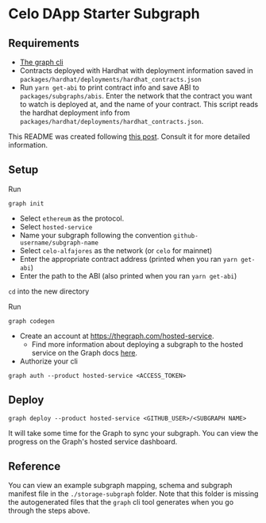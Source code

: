 # Celo DApp Starter Subgraph

## Requirements

- [The graph cli](https://www.npmjs.com/package/@graphprotocol/graph-cli)
- Contracts deployed with Hardhat with deployment information saved in `packages/hardhat/deployments/hardhat_contracts.json`
- Run `yarn get-abi` to print contract info and save ABI to `packages/subgraphs/abis`. Enter the network that the contract you want to watch is deployed at, and the name of your contract. This script reads the hardhat deployment info from `packages/hardhat/deployments/hardhat_contracts.json`.

This README was created following [this post](https://docs.celo.org/blog/using-the-graph). Consult it for more detailed information.

## Setup

Run

```shell
graph init
```

- Select `ethereum` as the protocol.
- Select `hosted-service`
- Name your subgraph following the convention `github-username/subgraph-name`
- Select `celo-alfajores` as the network (or `celo` for mainnet)
- Enter the appropriate contract address (printed when you ran `yarn get-abi`)
- Enter the path to the ABI (also printed when you ran `yarn get-abi`)

`cd` into the new directory

Run

```shell
graph codegen
```

- Create an account at https://thegraph.com/hosted-service.
  - Find more information about deploying a subgraph to the hosted service on the Graph docs [here](https://thegraph.com/docs/en/hosted-service/deploy-subgraph-hosted/#create-a-hosted-service-account).
- Authorize your cli 

```shell
graph auth --product hosted-service <ACCESS_TOKEN>
```

## Deploy

```shell
graph deploy --product hosted-service <GITHUB_USER>/<SUBGRAPH NAME>
```

It will take some time for the Graph to sync your subgraph. You can view the progress on the Graph's hosted service dashboard.

## Reference

You can view an example subgraph mapping, schema and subgraph manifest file in the `./storage-subgraph` folder. Note that this folder is missing the autogenerated files that the `graph` cli tool generates when you go through the steps above.